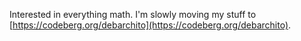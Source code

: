 Interested in everything math. I'm slowly moving my stuff to [https://codeberg.org/debarchito](https://codeberg.org/debarchito).
